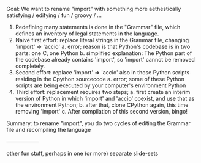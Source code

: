 Goal: We want to rename "import" with something more aethestically satisfying / edifying / fun / groovy / …

1.  Redefining many statements is done in the "Grammar" file, which defines an inventory of legal statements in the language.
2.  Naive first effort: replace literal strings in the Grammar file, changing 'import' => 'accio'
a.  error; reason is that Python's codebase is in two parts: one C, one Python
b.  simplified explanation: The Python part of the codebase already contains 'import', so 'import' cannot be removed completely.
3.  Second effort: replace 'import' => 'accio' also in those Python scripts residing in the Cpython sourcecode
a.  error; some of these Python scripts are being executed by your computer's environment Python
4.  Third effort: replacement requires two steps; 
a.  first create an interim version of Python in which 'import' and 'accio' coexist, and use that as the  environment Python; 
b.  after that, clone CPython again, this time removing 'import'
c.  After compilation of this second version, bingo!

Summary:
    to rename "import", you do two cycles of editing the Grammar file and recompiling the language

——————

other fun stuff, perhaps in one (or more) separate slide-sets

